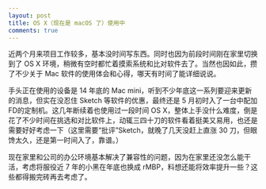```yaml
---
layout: post
title: OS X（现在是 macOS 了）使用中
comments: true
---
```


近两个月来项目工作较多，基本没时间写东西。同时也因为前段时间刚在家里切换到了 OS X 环境，稍微有空时都忙着摸索系统和比对软件去了。当然也因如此，攒了不少关于 Mac 软件的使用体会和心得，哪天有时间了能详细说说。

手头正在使用的设备是 14 年底的 Mac mini，听到不少年底这一系列要迎来更新的消息，但实在没忍住 Sketch 等软件的优惠，最终还是 5 月初时入了一台中配加FD的定制机。这几年断续着也使用过一段时间 OS X，整体上手没什么难度，倒是花了不少时间在挑选和对比软件上，动辄三四十刀的软件看着挺美又易用，也还是需要好好考虑一下（这里需要“批评”Sketch，就晚了几天没赶上直涨 30 刀，但眼馋太久，还是第一时间入了，靠谱。）

现在家里和公司的办公环境基本解决了兼容性的问题，因为在家里还没怎么能干活，考虑将服役近 7 年的小黑在年底也换成 rMBP，料想还能将效率提升一些？这些都得搬完砖再去考虑了。